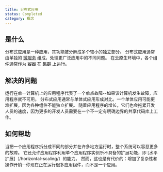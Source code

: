 ```yaml
---
title: 分布式应用
status: Completed
category: 概念
---
```


## 是什么

分布式应用是一种应用，其功能被分解成多个较小的独立部分。
分布式应用通常由单独的 [微服务](/microservices/) 组成，处理更广泛应用中的不同问题。
在云原生环境中，各个组件通常作为 [容器](/container/) 在 [集群](/cluster/) 上运行。

## 解决的问题 

运行在单一计算机上的应用程序代表了一个单点故障--如果该计算机发生故障，应用程序就不可用。
分布式应用通常与单体式应用形成对比。一个单体应用可能更难扩展，因为各种组件不能独立扩展。
随着应用程序的增长，它们也会拖累开发人员的速度，因为更多的开发人员需要在一个不一定有明确边界的共享代码库上工作。

## 如何帮助

当把一个应用程序拆分成不同的部分并在许多地方运行时，整个系统可以容忍更多的故障。
它还允许应用程序利用单个应用程序实例所不具备的扩展功能，即 [水平扩展]（/horizontal-scaling/）的能力。
然而，这也是有代价的：增加了复杂性和操作开销--你现在正在运行很多应用组件，而不是一个应用。

